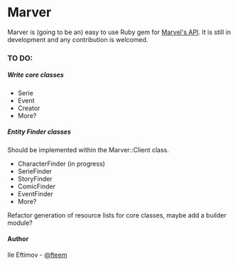 Marver
======

Marver is (going to be an) easy to use Ruby gem for [Marvel's API](http://developer.marvel.com/). It is still in development and any contribution is welcomed.


### TO DO:

##### Write core classes
* Serie
* Event
* Creator
* More?  


##### Entity Finder classes
Should be implemented within the Marver::Client class.

* CharacterFinder (in progress)
* SerieFinder
* StoryFinder
* ComicFinder
* EventFinder
* More?


Refactor generation of resource lists for core classes, maybe add a builder module?



#### Author
Ile Eftimov - [@fteem](http://twitter.com/fteem)
